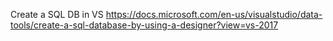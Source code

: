 ﻿Create a SQL DB in VS
https://docs.microsoft.com/en-us/visualstudio/data-tools/create-a-sql-database-by-using-a-designer?view=vs-2017

